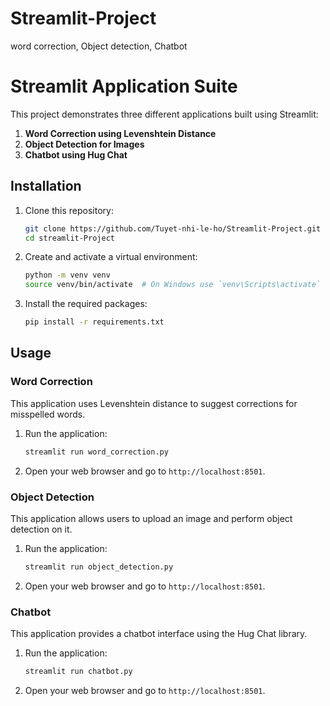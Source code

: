 # Streamlit-Project
word correction, Object detection, Chatbot
# Streamlit Application Suite

This project demonstrates three different applications built using Streamlit:

1. **Word Correction using Levenshtein Distance**
2. **Object Detection for Images**
3. **Chatbot using Hug Chat**

## Installation

1. Clone this repository:
    ```bash
    git clone https://github.com/Tuyet-nhi-le-ho/Streamlit-Project.git
    cd streamlit-Project
    ```

2. Create and activate a virtual environment:
    ```bash
    python -m venv venv
    source venv/bin/activate  # On Windows use `venv\Scripts\activate`
    ```

3. Install the required packages:
    ```bash
    pip install -r requirements.txt
    ```

## Usage

### Word Correction

This application uses Levenshtein distance to suggest corrections for misspelled words.

1. Run the application:
    ```bash
    streamlit run word_correction.py
    ```

2. Open your web browser and go to `http://localhost:8501`.

### Object Detection

This application allows users to upload an image and perform object detection on it.

1. Run the application:
    ```bash
    streamlit run object_detection.py
    ```

2. Open your web browser and go to `http://localhost:8501`.

### Chatbot

This application provides a chatbot interface using the Hug Chat library.

1. Run the application:
    ```bash
    streamlit run chatbot.py
    ```

2. Open your web browser and go to `http://localhost:8501`.

